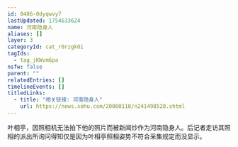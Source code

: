 ```yaml
---
id: 0486-0dyqwvy7
lastUpdated: 1754633624
name: 河南隐身人
aliases: []
layer: 3
categoryId: cat_r0rzgkOi
tagIds:
  - tag_jKWvm6pa
nsfw: false
parent: ""
relatedEntries: []
timelineEvents: []
titledLinks:
  - title: "相关链接: 河南隐身人"
    url: https://news.sohu.com/20060118/n241498528.shtml
---
```


叶相亭，因照相机无法拍下他的照片而被新闻炒作为河南隐身人。后记者走访其照相的派出所询问得知仅是因为叶相亭照相姿势不符合采集规定而没显示。